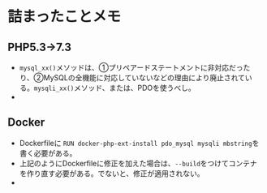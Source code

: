# 詰まったことメモ

## PHP5.3→7.3

- `mysql_xx()`メソッドは、①プリペアードステートメントに非対応だったり、②MySQLの全機能に対応していないなどの理由により廃止されている。`mysqli_xx()`メソッド、または、PDOを使うべし。
- 



## Docker

- Dockerfileに `RUN docker-php-ext-install pdo_mysql mysqli mbstring`を書く必要がある。
- 上記のようにDockerfileに修正を加えた場合は、`--build`をつけてコンテナを作り直す必要がある。でないと、修正が適用されない。
- 
